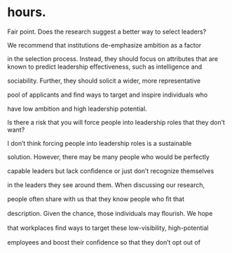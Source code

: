 # hours.

Fair point. Does the research suggest a better way to select leaders?

We recommend that institutions de-emphasize ambition as a factor

in the selection process. Instead, they should focus on attributes that are known to predict leadership eﬀectiveness, such as intelligence and

sociability. Further, they should solicit a wider, more representative

pool of applicants and ﬁnd ways to target and inspire individuals who

have low ambition and high leadership potential.

Is there a risk that you will force people into leadership roles that they don’t want?

I don’t think forcing people into leadership roles is a sustainable

solution. However, there may be many people who would be perfectly

capable leaders but lack conﬁdence or just don’t recognize themselves

in the leaders they see around them. When discussing our research,

people often share with us that they know people who ﬁt that

description. Given the chance, those individuals may ﬂourish. We hope

that workplaces ﬁnd ways to target these low-visibility, high-potential

employees and boost their conﬁdence so that they don’t opt out of